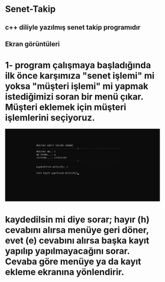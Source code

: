 # Senet-Takip
## c++ diliyle yazılmış senet takip programıdır


## Ekran görüntüleri
# 1- program çalışmaya başladığında ilk önce karşımıza "senet işlemi" mi yoksa "müşteri işlemi" mi yapmak istediğimizi soran bir menü çıkar. Müşteri eklemek için müşteri işlemlerini seçiyoruz.
![ekle](https://github.com/serifegnll/Senet-Takip/blob/main/senet_ss/kayit.png)
# kaydedilsin mi diye sorar; hayır (h) cevabını alırsa menüye geri döner, evet (e) cevabını alırsa başka kayıt yapılıp yapılmayacağını sorar. Cevaba göre menüye ya da kayıt ekleme ekranına yönlendirir.
